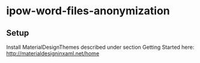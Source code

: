 # ipow-word-files-anonymization

## Setup
Install MaterialDesignThemes described under section Getting Started here: http://materialdesigninxaml.net/home


